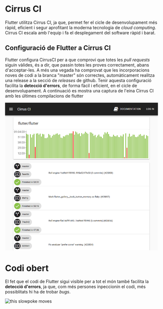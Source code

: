 <!-- TITLE: Eines Seguiment Errors -->
# Cirrus CI
Flutter utilitza Cirrus CI, ja que, permet fer el cicle de desenvolupament més ràpid, eficient i segur aprofitant la moderna tecnologia de *cloud computing*.
Cirrus CI escala amb l'equip i fa el desplegament del software ràpid i barat.

## Configuració de Flutter a Cirrus CI

Flutter configura CirrusCI per a que comprovi que totes les *pull requests* siguin vàlides, és a dir, que passin totes les proves correctament, abans d'acceptar-les. A més una vegada ha comprovat que les incorporacions noves de codi a la branca "master" són correctes, automàticament realitza una release a la secció de *releases* de github.
Tenir aquesta configuració facilita la **detecció d'errors**, de forma fàcil i eficient, en el cicle de desenvolupament. 
A continuació es mostra una captura de l'eina Cirrus CI amb les últimes compilacions de flutter

![Cirrus CI flutter](/uploads/captura.png "Cirrus CI flutter")
# Codi obert

El fet que el codi de Flutter sigui visible per a tot el món també facilita la **detecció d'errors**, ja que, com més persones inpeccionin el codi, més possiblitats hi ha de trobar *bugs*.


<img src="http://i.stack.imgur.com/SBv4T.gif" title="this slowpoke moves" />
